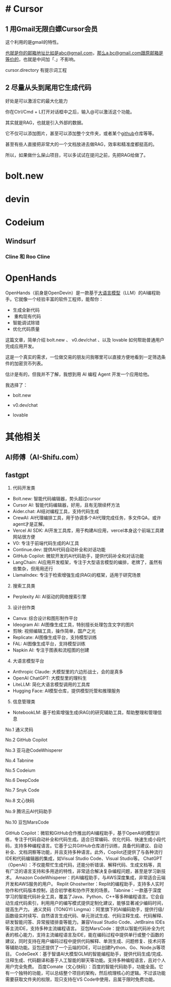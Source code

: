 # # Cursor
## 1 用Gmail无限白嫖Cursor会员

这个利用的是gmail的特性。

也就是你的邮箱地址比如是abc@gmail.com，那么a.bc@gmail.com跟原邮箱是等价的，也就是中间加「.」不影响。


cursor.directory 有提示词工程


## 2 尽量从头到尾用它生成代码

好处是可以激活它的最大化能力

你在Ctrl/Cmd + L打开对话框中之后，输入@可以激活这个功能。

其实就是RAG，也就是引入外部的数据。


它不仅可以添加图片，甚至可以添加整个文件夹，或者某个[github](https://zhida.zhihu.com/search?content_id=692020914&content_type=Answer&match_order=1&q=github&zhida_source=entity)仓库等等。

甚至有些人直接把非常大的一个文档放进去做RAG，效率和精准度都挺高的。

所以，如果做什么屎山项目，可以多试试在提问之前，先把RAG给做了。

# bolt.new


# devin



# Codeium

##  Windsurf



### Cline 和 Roo Cline


# OpenHands

OpenHands（前身是OpenDevin）是一款基于[大语言模型](https://zhida.zhihu.com/search?content_id=250464011&content_type=Article&match_order=1&q=%E5%A4%A7%E8%AF%AD%E8%A8%80%E6%A8%A1%E5%9E%8B&zhida_source=entity)（LLM）的AI编程助手。它就像一个经验丰富的软件工程师，能帮你：

- 生成全新代码
- ️ 重构现有代码
- 智能调试除错
- 优化代码质量


这篇文章，简单介绍 bolt.new 、 v0.dev/chat 、以及 lovable 如何帮助普通用户完成应用开发。

这是一个真实的需求，一位做交易的朋友问我哪里可以直接方便地看到一定筛选条件的加密货币列表。

估计是有的，但我并不了解，我想到用 AI 编程 Agent 开发一个应用给他。

我选择了：

- bolt.new  
    
- v0.dev/chat  
    
- lovable



# 其他相关
## AI师傅（AI-Shifu.com）

## fastgpt




1. 代码开发类

- Bolt.new: 智能代码编辑器，势头超过cursor
- Cursor AI: 智能代码编辑器，好用，且有无限续杯方法
- Aider.chat: AI结对编程工具，支持代码生成
- CrewAI: AI代理编排工具，用于协调多个AI代理完成任务，多文件QA，或许agent才是正解。
- Vercel AI SDK: AI开发工具库，用于构建AI应用，vercel本身这个前端工具建网站很方便
- V0: 专注于前端代码生成的AI工具
- Continue.dev: 提供AI代码自动补全和对话功能
- GitHub Copilot: 微软开发的AI代码助手，提供代码补全和对话功能
- LangChain: AI应用开发框架，专注于大型语言模型的编排，老牌了，虽然有些繁杂，但用用还行
- LlamaIndex: 专注于检索增强生成(RAG)的框架，适用于研究场景

2. 搜索工具类

- Perplexity AI: AI驱动的网络搜索引擎

3. 设计创作类

- Canva: 综合设计和图形制作平台
- Ideogram AI: AI图像生成工具，特别擅长处理包含文字的图片
- 剪映: 视频编辑工具，操作简单，国产之光
- Replicate: AI图像生成平台，支持模型训练
- FAL: AI图像生成平台，支持模型训练
- Napkin AI: 专注于图表和流程图的创建

4. 大语言模型平台

- Anthropic Claude: 大模型里的六边形战士，会的是真多
- OpenAI ChatGPT: 大模型里的理科生
- LiteLLM: 简化大语言模型调用的工具库
- Hugging Face: AI模型仓库，提供模型托管和推理服务

5. 信息管理类

- NotebookLM: 基于检索增强生成(RAG)的研究辅助工具，帮助整理和管理信息


No.1 通义灵码 

No.2 GitHub Copilot

No.3 亚马逊CodeWhisperer

No.4 Tabnine

No.5 Codeium

No.6 DeepCode

No.7 Snyk Code

No.8 文心快码

No.9 腾讯云AI代码助手

No.10 豆包MarsCode


GitHub Copilot：微软和GitHub合作推出的AI编程助手，基于OpenAI的模型训练，专注于代码自动补全和代码生成。适合日常编码、优化代码、快速生成小段代码，支持多种编程语言。它基于公共GitHub仓库进行训练，具备代码建议、自动补全、文档洞察等功能，并且支持多种语言。此外，Copilot还提供了与各种流行IDE和代码编辑器的集成，如Visual Studio Code、Visual Studio等。
ChatGPT（OpenAI）：不仅能帮忙生成代码，还能分析错误、解释代码、生成文档等，具有广泛的语言支持和多用途的特性，非常适合解决复杂编程问题，甚至是学习新技术。
Amazon CodeWhisperer：的AI编程助手，与AWS深度集成，非常适合云端开发和AWS服务的用户。
Replit Ghostwriter：Replit的编程助手，支持多人实时协作和代码版本控制，适合初学者和协作开发的场景。
Tabnine：一款基于深度学习的智能代码补全工具，覆盖了Java、Python、C++等多种编程语言。它会自动生成代码索引，利用用户的编写模式提供定制化建议，能够显著减少编码时间，提高生产力。
通义灵码（TONGYI Lingma）：阿里旗下的AI编码助手，提供行级/函数级实时续写、自然语言生成代码、单元测试生成、代码注释生成、代码解释、研发智能问答、异常报错排查等能力。兼容Visual Studio Code、JetBrains IDEs等主流IDE，支持多种主流编程语言。
豆包MarsCode：提供以智能代码补全为代表的核心能力，支持主流编程语言及IDE，能在编码过程中提供单行或整个函数的建议，同时支持在用户编码过程中提供代码解释、单测生成、问题修复、技术问答等辅助功能。豆包还提供了一个云端的IDE，可以创建Python、Go、Node.js等项目。
CodeGeeX：基于智谱AI大模型GLM的智能编程助手，提供代码生成/完成、注释生成、代码翻译和基于人工智能的聊天等功能。支持多种编程语言，且对个人用户完全免费。
百度Comate（文心快码）：百度的智能代码助手，功能全面。它有一个独特的功能，可以总结整个项目的架构，然后梳理核心的逻辑。不过该功能需要获取文件夹的权限，现只支持在VS Code中使用，且属于限时免费功能。